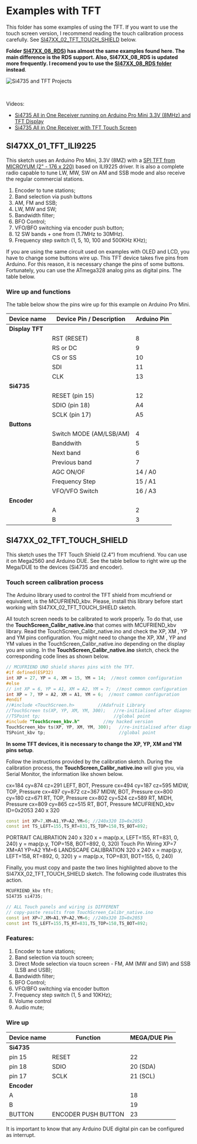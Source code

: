 # Examples with TFT

This folder has some examples of using the TFT. If you want to use the touch screen version, I recommend reading the touch calibration process carefully. See [SI47XX_02_TFT_TOUCH_SHIELD](https://github.com/pu2clr/SI4735/tree/master/examples/SI47XX_04_TFT#si47xx_02_tft_touch_shield) below. 


__Folder [SI47XX_08_RDS](https://github.com/pu2clr/SI4735/tree/master/examples/SI47XX_08_RDS)) has almost the same examples found here. The main difference is the RDS support. Also, SI47XX_08_RDS is updated more frequently. I recomend you to use the [SI47XX_08_RDS folder](https://github.com/pu2clr/SI4735/tree/master/examples/SI47XX_08_RDS) instead__.   


![Si4735 and TFT Projects](https://github.com/pu2clr/SI4735/blob/master/extras/images/SI4735_TFT_PROJECTS.png)

<BR> 

Videos:
* [Si4735 All in One Receiver running on Arduino Pro Mini 3.3V (8MHz) and TFT Display](https://youtu.be/oL8qyRglZ8I)
* [Si4735 All in One Receiver with TFT Touch Screen](https://youtu.be/Zs59ThVumuE)


## SI47XX_01_TFT_ILI9225 

This sketch uses an Arduino Pro Mini, 3.3V (8MZ) with a [SPI TFT from MICROYUM (2" - 176 x 220)](https://github.com/Nkawu/TFT_22_ILI9225/wiki) based on ILI9225 driver. It is also a complete radio capable to tune LW, MW, SW on AM and SSB mode and also receive the regular commercial stations. 

1. Encoder to tune stations;
2. Band selection via push buttons
3. AM, FM and SSB;
4. LW, MW and SW;
5. Bandwidth filter;
6. BFO Control; 
7. VFO/BFO switching via encoder push button;
8. 12 SW bands + one from (1.7MHz to 30MHz). 
9. Frequency step switch (1, 5, 10, 100 and 500KHz KHz);


If you are using the same circuit used on examples with OLED and LCD, you have to change some buttons wire up. This TFT device takes five pins from Arduino. For this reason, it is necessary change the pins of some buttons. Fortunately, you can use the ATmega328 analog pins as digital pins. The table below.   


### Wire up and functions

The table below show the pins wire up for this example on Arduino Pro Mini.

| Device name               | Device Pin / Description  |  Arduino Pin  |
| ----------------          | --------------------      | ------------  |
| __Display TFT__           |                           |               |                    
|                           | RST (RESET)               |      8        |  
|                           | RS  or DC                 |      9        |
|                           | CS  or SS                 |     10        |
|                           | SDI                       |     11        | 
|                           | CLK                       |     13        | 
| __Si4735__                |                           |               |
|                           | RESET (pin 15)            |     12        |
|                           | SDIO (pin 18)             |     A4        |
|                           | SCLK (pin 17)             |     A5        |
| __Buttons__               |                           |               | 
|                           | Switch MODE (AM/LSB/AM)   |      4        |
|                           | Banddwith                 |      5        | 
|                           | Next band                 |      6        |
|                           | Previous band             |      7        |
|                           | AGC ON/OF                 |     14 / A0   |
|                           | Frequency Step            |     15 / A1   | 
|                           | VFO/VFO Switch            |     16 / A3   |
| __Encoder__               |                           |               |
|                           | A                         |       2       |
|                           | B                         |       3       |



## SI47XX_02_TFT_TOUCH_SHIELD

This sketch uses the TFT Touch Shield (2.4") from mcufriend. You can use it on Mega2560 and Arduino DUE. See the table bellow to right wire up the Mega/DUE to the devices (Si4735 and encoder). 


### Touch screen calibration process

The Arduino library used to control the TFT shield from mcufriend or equivalent, is the MCUFRIEND_kbv. Please, install this library before start working with SI47XX_02_TFT_TOUCH_SHIELD sketch.

All toutch screen needs to be calibrated to work properly. To do that, use the __TouchScreen_Calibr_native.ino__ that comes with MCUFRIEND_kbv library. Read the TouchScreen_Calibr_native.ino and check the XP, XM , YP and YM pins configuration. You might need to change the XP, XM , YP and YM values in the TouchScreen_Calibr_native.ino depending on the display you are using. In the __TouchScreen_Calibr_native.ino__ sketch, check the corresponding code lines as shown below.


```cpp
// MCUFRIEND UNO shield shares pins with the TFT.
#if defined(ESP32)
int XP = 27, YP = 4, XM = 15, YM = 14;  //most common configuration
#else
// int XP = 6, YP = A1, XM = A2, YM = 7;  //most common configuration
int XP = 7, YP = A2, XM = A1, YM = 6;  //most common configuration
#endif
//#include <TouchScreen.h>         //Adafruit Library
//TouchScreen ts(XP, YP, XM, YM, 300);   //re-initialised after diagnose
//TSPoint tp;                            //global point
#include "TouchScreen_kbv.h"         //my hacked version
TouchScreen_kbv ts(XP, YP, XM, YM, 300);   //re-initialised after diagnose
TSPoint_kbv tp;                            //global point
```

__In some TFT devices, it is necessary to change the XP, YP, XM and YM pins setup__.

Follow the instructions provided by the calibration sketch. During the calibration process, the __TouchScreen_Calibr_native.ino__ will give you, via Serial Monitor, the information like shown below. 

cx=184 cy=874 cz=291 LEFT, BOT, Pressure
cx=494 cy=187 cz=595 MIDW, TOP, Pressure
cx=497 cy=872 cz=367 MIDW, BOT, Pressure
cx=800 cy=180 cz=671 RT, TOP, Pressure
cx=802 cy=524 cz=589 RT, MIDH, Pressure
cx=809 cy=865 cz=515 RT, BOT, Pressure
MCUFRIEND_kbv ID=0x2053  240 x 320

```cpp
const int XP=7,XM=A1,YP=A2,YM=6; //240x320 ID=0x2053
const int TS_LEFT=155,TS_RT=831,TS_TOP=158,TS_BOT=892;
```

PORTRAIT CALIBRATION     240 x 320
x = map(p.x, LEFT=155, RT=831, 0, 240)
y = map(p.y, TOP=158, BOT=892, 0, 320)
Touch Pin Wiring XP=7 XM=A1 YP=A2 YM=6
LANDSCAPE CALIBRATION    320 x 240
x = map(p.y, LEFT=158, RT=892, 0, 320)
y = map(p.x, TOP=831, BOT=155, 0, 240)

Finally, you must copy and paste the two lines highlighted above to the SI47XX_02_TFT_TOUCH_SHIELD sketch. The following code illustrates this action.

```cpp
MCUFRIEND_kbv tft;
SI4735 si4735;

// ALL Touch panels and wiring is DIFFERENT
// copy-paste results from TouchScreen_Calibr_native.ino
const int XP=7,XM=A1,YP=A2,YM=6; //240x320 ID=0x2053
const int TS_LEFT=155,TS_RT=831,TS_TOP=158,TS_BOT=892;
```

### Features:

1. Encoder to tune stations;
2. Band selection via touch screen;
3. Direct Mode selection via toucn screen - FM, AM (MW and SW) and SSB (LSB and USB);
4. Bandwidth filter;
5. BFO Control; 
6. VFO/BFO switching via encoder button
7. Frequency step switch (1, 5 and 10KHz);
8. Volume control 
9. Audio mute; 


### Wire up


  |Device name      | Function                |  MEGA/DUE Pin     |
  |-----------      | ----------------------  |  -------------    |
  | __Si4735__      |                         |                   |
  | pin 15          |   RESET                 |   22              |  
  | pin 18          |   SDIO                  |   20 (SDA)        |
  | pin 17          |   SCLK                  |   21 (SCL)        |
  | __Encoder__     |                         |                   |
  | A               |                         |   18              |
  | B               |                         |   19              |
  | BUTTON          |  ENCODER PUSH BUTTON    |   23              |  


It is important to know that any Arduino DUE digital pin can be configured as interrupt. 

